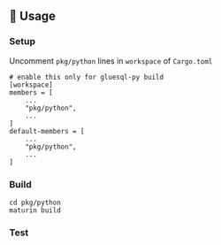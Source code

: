 ## 🚴 Usage

### Setup
Uncomment `pkg/python` lines in `workspace` of `Cargo.toml`
```
# enable this only for gluesql-py build
[workspace]
members = [
	...
	"pkg/python",
	...
]
default-members = [
	...
	"pkg/python",
	...
]
```

### Build
```
cd pkg/python
maturin build
```

### Test
```
```
